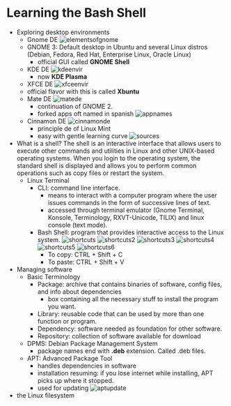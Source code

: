 # Learning the Bash Shell
* Exploring desktop environments
  * Gnome DE ![elementsofgnome](notes3imgs/elementsofgnome.png)
  * GNOME 3: Default desktop in Ubuntu and several Linux distros (Debian, Fedora, Red Hat, Enterprise Linux, Oracle Linux)
    * official GUI called **GNOME Shell**
  * KDE DE ![kdeenvir](notes3imgs/kdeenvironment.png)
    * now **KDE Plasma**
  * XFCE DE ![xfceenvir](notes3imgs/xfceenvironment.png)
  * official flavor with this is called **Xbuntu**
  * Mate DE ![matede](notes3imgs/matede.png)
    * continuation of GNOME 2.
    * forked apps oft named in spanish ![appnames](notes3imgs/mateappnames.png)
  * Cinnamon DE ![cinnamonde](notes3imgs/cinnamonde.png)
    * principle de of Linux Mint
    * easy with gentle learning curve
![sources](notes3imgs/sources.png)
* What is a shell? The shell is an interactive interface that allows users to execute other commands and utilities in Linux and other UNIX-based operating systems. When you login to the operating system, the standard shell is displayed and allows you to perform common operations such as copy files or restart the system.
  * Linux Terminal
    * CLI: command line interface.
      * means to interact with a computer program where the user issues commands in the form of successive lines of text.
      * accessed through terminal emulator (Gnome Terminal, Konsole, Terminology, RXVT-Unicode, TILIX)  and linux console (text mode).
    * Bash Shell: program that provides interactive access to the Linux system. ![shortcuts](notes3imgs/bashshrtcuts.png) ![shortcuts2](notes3imgs/bashshrtcuts2.png) ![shortcuts3](notes3imgs/bashshrtcuts3.png) ![shortcuts4](notes3imgs/bashshrtcuts4.png) ![shortcuts5](notes3imgs/bashshrtcuts5.png) ![shortcuts6](notes3imgs/bashshrtcuts6.png)
      * To copy: CTRL + Shift + C
      * To paste: CTRL + Shift + V
* Managing software
  * Basic Terminology
    * Package: archive that contains binaries of software, config files, and info about dependencies
      * box containing all the necessary stuff to install the program you want.
    * Library: reusable code that can be used by more than one function or program.
    * Dependency: software needed as foundation for other software.
    * Repository: collection of software available for download
  * DPMS: Debian Package Management System
    * package names end with **.deb** extension. Called .deb files.
  * APT: Advanced Package Tool
    * handles dependencies in software
    * installation resuming: if you lose internet while installing, APT picks up where it stopped.
    * used for updating ![aptupdate](notes3imgs/aptupdate.png)
* the Linux filesystem
